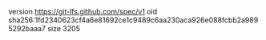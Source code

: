 version https://git-lfs.github.com/spec/v1
oid sha256:1fd2340623cf4a6e81692ce1c9489c6aa230aca926e088fcbb2a9895292baaa7
size 3205
